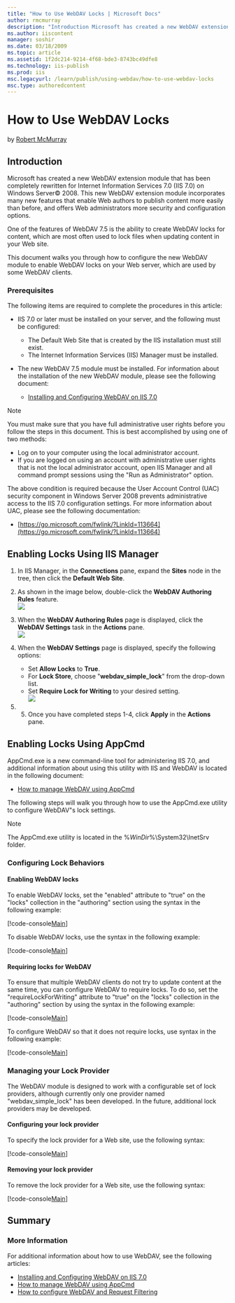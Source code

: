 ```yaml
---
title: "How to Use WebDAV Locks | Microsoft Docs"
author: rmcmurray
description: "Introduction Microsoft has created a new WebDAV extension module that has been completely rewritten for Internet Information Services 7.0 (IIS 7.0) on Window..."
ms.author: iiscontent
manager: soshir
ms.date: 03/18/2009
ms.topic: article
ms.assetid: 1f2dc214-9214-4f68-bde3-8743bc49dfe8
ms.technology: iis-publish
ms.prod: iis
msc.legacyurl: /learn/publish/using-webdav/how-to-use-webdav-locks
msc.type: authoredcontent
---
```

How to Use WebDAV Locks
====================
by [Robert McMurray](https://github.com/rmcmurray)

<a id="00"></a>

## Introduction

Microsoft has created a new WebDAV extension module that has been completely rewritten for Internet Information Services 7.0 (IIS 7.0) on Windows Server© 2008. This new WebDAV extension module incorporates many new features that enable Web authors to publish content more easily than before, and offers Web administrators more security and configuration options.

One of the features of WebDAV 7.5 is the ability to create WebDAV locks for content, which are most often used to lock files when updating content in your Web site.

This document walks you through how to configure the new WebDAV module to enable WebDAV locks on your Web server, which are used by some WebDAV clients.

### Prerequisites

The following items are required to complete the procedures in this article:

- IIS 7.0 or later must be installed on your server, and the following must be configured: 

    - The Default Web Site that is created by the IIS installation must still exist.
    - The Internet Information Services (IIS) Manager must be installed.
- The new WebDAV 7.5 module must be installed. For information about the installation of the new WebDAV module, please see the following document: 

    - [Installing and Configuring WebDAV on IIS 7.0](https://go.microsoft.com/fwlink/?LinkId=105146)

> [!NOTE]
> You must make sure that you have full administrative user rights before you follow the steps in this document. This is best accomplished by using one of two methods:

- Log on to your computer using the local administrator account.
- If you are logged on using an account with administrative user rights that is not the local administrator account, open IIS Manager and all command prompt sessions using the "Run as Administrator" option.

The above condition is required because the User Account Control (UAC) security component in Windows Server 2008 prevents administrative access to the IIS 7.0 configuration settings. For more information about UAC, please see the following documentation:

- [https://go.microsoft.com/fwlink/?LinkId=113664](https://go.microsoft.com/fwlink/?LinkId=113664)

<a id="#01"></a>

## Enabling Locks Using IIS Manager

1. In IIS Manager, in the **Connections** pane, expand the **Sites** node in the tree, then click the **Default Web Site**.
2. As shown in the image below, double-click the **WebDAV Authoring Rules** feature.  
    [![](how-to-use-webdav-locks/_static/image3.jpg)](how-to-use-webdav-locks/_static/image2.jpg)
3. When the **WebDAV Authoring Rules** page is displayed, click the **WebDAV Settings** task in the **Actions** pane.  
    [![](how-to-use-webdav-locks/_static/image5.jpg)](how-to-use-webdav-locks/_static/image4.jpg)
4. When the **WebDAV Settings** page is displayed, specify the following options: 

    - Set **Allow Locks** to **True**.
    - For **Lock Store**, choose "**webdav\_simple\_lock**" from the drop-down list.
    - Set **Require Lock for Writing** to your desired setting.  
        [![](how-to-use-webdav-locks/_static/image7.jpg)](how-to-use-webdav-locks/_static/image6.jpg)
5. 5. Once you have completed steps 1-4, click **Apply** in the **Actions** pane.

<a id="#02"></a>

## Enabling Locks Using AppCmd

AppCmd.exe is a new command-line tool for administering IIS 7.0, and additional information about using this utility with IIS and WebDAV is located in the following document:

- [How to manage WebDAV using AppCmd](https://go.microsoft.com/fwlink/?LinkId=108319)

The following steps will walk you through how to use the AppCmd.exe utility to configure WebDAV"s lock settings.

> [!NOTE]
> The AppCmd.exe utility is located in the %*WinDir*%\System32\InetSrv folder.

### Configuring Lock Behaviors

#### Enabling WebDAV locks

To enable WebDAV locks, set the "enabled" attribute to "true" on the "locks" collection in the "authoring" section using the syntax in the following example:

[!code-console[Main](how-to-use-webdav-locks/samples/sample1.cmd)]

To disable WebDAV locks, use the syntax in the following example:

[!code-console[Main](how-to-use-webdav-locks/samples/sample2.cmd)]

#### Requiring locks for WebDAV

To ensure that multiple WebDAV clients do not try to update content at the same time, you can configure WebDAV to require locks. To do so, set the "requireLockForWriting" attribute to "true" on the "locks" collection in the "authoring" section by using the syntax in the following example:

[!code-console[Main](how-to-use-webdav-locks/samples/sample3.cmd)]

To configure WebDAV so that it does not require locks, use syntax in the following example:

[!code-console[Main](how-to-use-webdav-locks/samples/sample4.cmd)]

### Managing your Lock Provider

The WebDAV module is designed to work with a configurable set of lock providers, although currently only one provider named "webdav\_simple\_lock" has been developed. In the future, additional lock providers may be developed.

#### Configuring your lock provider

To specify the lock provider for a Web site, use the following syntax:

[!code-console[Main](how-to-use-webdav-locks/samples/sample5.cmd)]

#### Removing your lock provider

To remove the lock provider for a Web site, use the following syntax:

[!code-console[Main](how-to-use-webdav-locks/samples/sample6.cmd)]

## Summary

### More Information

For additional information about how to use WebDAV, see the following articles:

- [Installing and Configuring WebDAV on IIS 7.0](https://go.microsoft.com/fwlink/?LinkId=105146)
- [How to manage WebDAV using AppCmd](https://go.microsoft.com/fwlink/?LinkId=108319)
- [How to configure WebDAV and Request Filtering](https://go.microsoft.com/fwlink/?LinkId=108321)